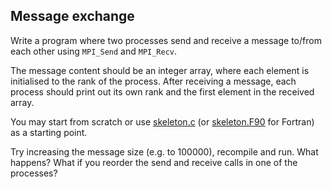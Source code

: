 ## Message exchange

Write a program where two processes send and receive a message to/from
each other using `MPI_Send` and `MPI_Recv`.

The message content should be an integer array, where each element is
initialised to the rank of the process. After receiving a message, each
process should print out its own rank and the first element in the received
array.

You may start from scratch or use [skeleton.c](skeleton.c) (or
[skeleton.F90](skeleton.F90) for Fortran) as a starting point.

Try increasing the message size (e.g. to 100000), recompile and run. What
happens? What if you reorder the send and receive calls in one of the
processes?
